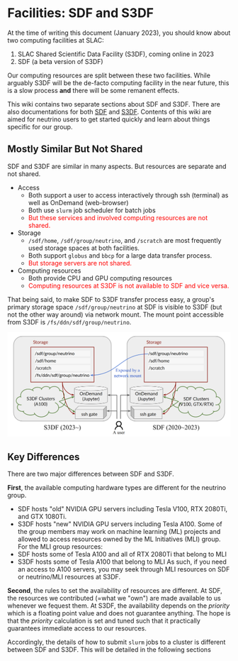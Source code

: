 # Facilities: SDF and S3DF

At the time of writing this document (January 2023), you should know about two computing facilities at SLAC:
1. SLAC Shared Scientific Data Facility (S3DF), coming online in 2023
2. SDF (a beta version of S3DF)

Our computing resources are split between these two facilities. While arguably S3DF will be the de-facto computing facility in the near future, this is a slow process **and** there will be some remanent effects. 


This wiki contains two separate sections about SDF and S3DF. There are also documentations for both [SDF](https://sdf.slac.stanford.edu/public/doc/#/) and [S3DF](https://s3df.slac.stanford.edu/public/doc/#/). Contents of this wiki are aimed for neutrino users to get started quickly and learn about things specific for our group.

## Mostly Similar But Not Shared

SDF and S3DF are similar in many aspects. But resources are separate and not shared.
* Access
    * Both support a user to access interactively through ssh (terminal) as well as OnDemand (web-browser)
    * Both use `slurm` job scheduler for batch jobs
    * <span style="color:red">But these services and involved computing resources are not shared.</span>
* Storage
    * `/sdf/home`, `/sdf/group/neutrino`, and `/scratch` are most frequently used storage spaces at both facilities.
    * Both support `globus` and `bbcp` for a large data transfer process.
    * <span style="color:red">But storage servers are not shared.</span>
* Computing resources
    * Both provide CPU and GPU computing resources
    * <span style="color:red">Computing resources at S3DF is not available to SDF and vice versa.</span>

That being said, to make SDF to S3DF transfer process easy, a group's primary storage space `/sdf/group/neutrino` at SDF is visible to S3DF (but not the other way around) via network mount. The mount point accessible from S3DF is `/fs/ddn/sdf/group/neutrino`. 

![sdf diagram](figures/s3df_vs_sdf.png)


## Key Differences

There are two major differences between SDF and S3DF.

**First**, the available computing hardware types are different for the neutrino group.
* SDF hosts "old" NVIDIA GPU servers including Tesla V100, RTX 2080Ti, and GTX 1080Ti.
* S3DF hosts "new" NVIDIA GPU servers including Tesla A100.
Some of the group members may work on machine learning (ML) projects and allowed to access resources owned by the ML Initiatives (MLI) group. For the MLI group resources:
* SDF hosts some of Tesla A100 and all of RTX 2080Ti that belong to MLI
* S3DF hosts some of Tesla A100 that belong to MLI
As such, if you need an access to A100 servers, you may seek through MLI resources on SDF or neutrino/MLI resources at S3DF.

**Second**, the rules to set the availability of resources are different. At SDF, the resources we contributed (=what we "own") are made available to us whenever we fequest them. At S3DF, the availability depends on the _priority_ which is a floating point value and does not guarantee anything. The hope is that the _priority_ calculation is set and tuned such that it practically guarantees immediate access to our resources.

Accordingly, the details of how to submit `slurm` jobs to a cluster is different between SDF and S3DF. This will be detailed in the following sections

